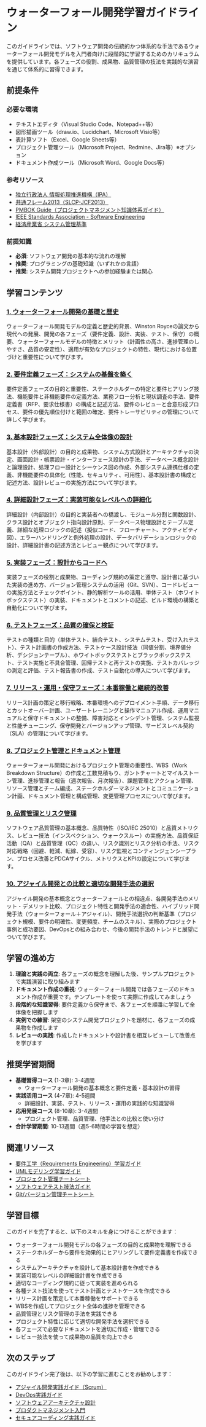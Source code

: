 # ウォーターフォール開発学習ガイドライン

このガイドラインでは、ソフトウェア開発の伝統的かつ体系的な手法であるウォーターフォール開発モデルを入門者向けに段階的に学習するためのカリキュラムを提供しています。各フェーズの役割、成果物、品質管理の技法を実践的な演習を通じて体系的に習得できます。

## 前提条件

### 必要な環境
- テキストエディタ（Visual Studio Code、Notepad++等）
- 図形描画ツール（draw.io、Lucidchart、Microsoft Visio等）
- 表計算ソフト（Excel、Google Sheets等）
- プロジェクト管理ツール（Microsoft Project、Redmine、Jira等）※オプション
- ドキュメント作成ツール（Microsoft Word、Google Docs等）

### 参考リソース
- [独立行政法人 情報処理推進機構（IPA）](https://www.ipa.go.jp/)
- [共通フレーム2013（SLCP-JCF2013）](https://www.ipa.go.jp/publish/qv6pgp0000001xbq-att/000055485.pdf)
- [PMBOK Guide（プロジェクトマネジメント知識体系ガイド）](https://www.pmi.org/pmbok-guide-standards)
- [IEEE Standards Association - Software Engineering](https://standards.ieee.org/initiatives/software-engineering/)
- [経済産業省 システム管理基準](https://www.meti.go.jp/policy/netsecurity/sys-kijun/)

### 前提知識
- **必須**: ソフトウェア開発の基本的な流れの理解
- **推奨**: プログラミングの基礎知識（いずれかの言語）
- **推奨**: システム開発プロジェクトへの参加経験または関心

## 学習コンテンツ

### [1. ウォーターフォール開発の基礎と歴史](https://fcircle-biz.github.io/tech_docs/guide/development-processes/waterfall-development/waterfall-development-learning-material-1.html)
ウォーターフォール開発モデルの定義と歴史的背景、Winston Royceの論文から現代への発展、開発の各フェーズ（要件定義、設計、実装、テスト、保守）の概要、ウォーターフォールモデルの特徴とメリット（計画性の高さ、進捗管理のしやすさ、品質の安定性）、適用が有効なプロジェクトの特性、現代における位置づけと重要性について学びます。

### [2. 要件定義フェーズ：システムの基盤を築く](https://fcircle-biz.github.io/tech_docs/guide/development-processes/waterfall-development/waterfall-development-learning-material-2.html)
要件定義フェーズの目的と重要性、ステークホルダーの特定と要件ヒアリング技法、機能要件と非機能要件の定義方法、業務フロー分析と現状調査の手法、要件定義書（RFP、要求仕様書）の構成と記述方法、要件のレビューと合意形成プロセス、要件の優先順位付けと範囲の確定、要件トレーサビリティの管理について詳しく学びます。

### [3. 基本設計フェーズ：システム全体像の設計](https://fcircle-biz.github.io/tech_docs/guide/development-processes/waterfall-development/waterfall-development-learning-material-3.html)
基本設計（外部設計）の目的と成果物、システム方式設計とアーキテクチャの決定、画面設計・帳票設計・インターフェース設計の手法、データベース概念設計と論理設計、処理フロー設計とシーケンス図の作成、外部システム連携仕様の定義、非機能要件の具体化（性能、セキュリティ、可用性）、基本設計書の構成と記述方法、設計レビューの実施方法について学びます。

### [4. 詳細設計フェーズ：実装可能なレベルへの詳細化](https://fcircle-biz.github.io/tech_docs/guide/development-processes/waterfall-development/waterfall-development-learning-material-4.html)
詳細設計（内部設計）の目的と実装者への橋渡し、モジュール分割と関数設計、クラス設計とオブジェクト指向設計原則、データベース物理設計とテーブル定義、詳細な処理ロジックの記述（擬似コード、フローチャート、アクティビティ図）、エラーハンドリングと例外処理の設計、データバリデーションロジックの設計、詳細設計書の記述方法とレビュー観点について学びます。

### [5. 実装フェーズ：設計からコードへ](https://fcircle-biz.github.io/tech_docs/guide/development-processes/waterfall-development/waterfall-development-learning-material-5.html)
実装フェーズの役割と成果物、コーディング規約の策定と遵守、設計書に基づいた実装の進め方、バージョン管理システムの活用（Git、SVN）、コードレビューの実施方法とチェックポイント、静的解析ツールの活用、単体テスト（ホワイトボックステスト）の実装、ドキュメントとコメントの記述、ビルド環境の構築と自動化について学びます。

### [6. テストフェーズ：品質の確保と検証](https://fcircle-biz.github.io/tech_docs/guide/development-processes/waterfall-development/waterfall-development-learning-material-6.html)
テストの種類と目的（単体テスト、結合テスト、システムテスト、受け入れテスト）、テスト計画書の作成方法、テストケース設計技法（同値分割、境界値分析、デシジョンテーブル）、ホワイトボックステストとブラックボックステスト、テスト実施と不具合管理、回帰テストと再テストの実施、テストカバレッジの測定と評価、テスト報告書の作成、テスト自動化の導入について学びます。

### [7. リリース・運用・保守フェーズ：本番稼働と継続的改善](https://fcircle-biz.github.io/tech_docs/guide/development-processes/waterfall-development/waterfall-development-learning-material-7.html)
リリース計画の策定と移行戦略、本番環境へのデプロイメント手順、データ移行とカットオーバー計画、ユーザートレーニングと操作マニュアル作成、運用マニュアルと保守ドキュメントの整備、障害対応とインシデント管理、システム監視と性能チューニング、保守開発とバージョンアップ管理、サービスレベル契約（SLA）の管理について学びます。

### [8. プロジェクト管理とドキュメント管理](https://fcircle-biz.github.io/tech_docs/guide/development-processes/waterfall-development/waterfall-development-learning-material-8.html)
ウォーターフォール開発におけるプロジェクト管理の重要性、WBS（Work Breakdown Structure）の作成と工数見積もり、ガントチャートとマイルストーン管理、進捗管理と報告（週次報告、月次報告）、課題管理とアクション管理、リソース管理とチーム編成、ステークホルダーマネジメントとコミュニケーション計画、ドキュメント管理と構成管理、変更管理プロセスについて学びます。

### [9. 品質管理とリスク管理](https://fcircle-biz.github.io/tech_docs/guide/development-processes/waterfall-development/waterfall-development-learning-material-9.html)
ソフトウェア品質管理の基本概念、品質特性（ISO/IEC 25010）と品質メトリクス、レビュー技法（インスペクション、ウォークスルー）の実施方法、品質保証活動（QA）と品質管理（QC）の違い、リスク識別とリスク分析の手法、リスク対応戦略（回避、軽減、転嫁、受容）、リスク監視とコンティンジェンシープラン、プロセス改善とPDCAサイクル、メトリクスとKPIの設定について学びます。

### [10. アジャイル開発との比較と適切な開発手法の選択](https://fcircle-biz.github.io/tech_docs/guide/development-processes/waterfall-development/waterfall-development-learning-material-10.html)
アジャイル開発の基本概念とウォーターフォールとの相違点、各開発手法のメリット・デメリット比較、プロジェクト特性と開発手法の適合性、ハイブリッド開発手法（ウォーターフォール＋アジャイル）、開発手法選択の判断基準（プロジェクト規模、要件の明確性、変更頻度、チームのスキル）、実際のプロジェクト事例と成功要因、DevOpsとの組み合わせ、今後の開発手法のトレンドと展望について学びます。

## 学習の進め方

1. **理論と実践の両立**: 各フェーズの概念を理解した後、サンプルプロジェクトで実践演習に取り組みます
2. **ドキュメント作成の重視**: ウォーターフォール開発では各フェーズのドキュメント作成が重要です。テンプレートを使って実際に作成してみましょう
3. **段階的な知識習得**: 要件定義から保守まで、各フェーズを順番に学習して全体像を把握します
4. **実例での練習**: 架空のシステム開発プロジェクトを題材に、各フェーズの成果物を作成します
5. **レビューの実践**: 作成したドキュメントや設計書を相互レビューして改善点を学びます

## 推奨学習期間

- **基礎習得コース** (1-3章): 3-4週間
  - ウォーターフォール開発の基本概念と要件定義・基本設計の習得
- **実践活用コース** (4-7章): 4-5週間
  - 詳細設計、実装、テスト、リリース・運用の実践的な知識習得
- **応用発展コース** (8-10章): 3-4週間
  - プロジェクト管理、品質管理、他手法との比較と使い分け
- **合計学習期間**: 10-13週間（週5-6時間の学習を想定）

## 関連リソース

- [要件工学（Requirements Engineering）学習ガイド](https://fcircle-biz.github.io/tech_docs/guide/design-modeling/software-design/requirements-engineering/README.html)
- [UMLモデリング学習ガイド](https://fcircle-biz.github.io/tech_docs/guide/design-modeling/software-design/uml/README.html)
- [プロジェクト管理チートシート](https://fcircle-biz.github.io/tech_docs/cheatsheet/pm/project-management-cheatsheet.html)
- [ソフトウェアテスト技法ガイド](https://fcircle-biz.github.io/tech_docs/guide/testing/test-design/README.html)
- [Git/バージョン管理チートシート](https://fcircle-biz.github.io/tech_docs/cheatsheet/tools/git-cheatsheet.html)

## 学習目標

このガイドを完了すると、以下のスキルを身につけることができます：

- ウォーターフォール開発モデルの各フェーズの目的と成果物を理解できる
- ステークホルダーから要件を効果的にヒアリングして要件定義書を作成できる
- システムアーキテクチャを設計して基本設計書を作成できる
- 実装可能なレベルの詳細設計書を作成できる
- 適切なコーディング規約に従って実装を進められる
- 各種テスト技法を使ってテスト計画とテストケースを作成できる
- リリース計画を策定して本番稼働をサポートできる
- WBSを作成してプロジェクト全体の進捗を管理できる
- 品質管理とリスク管理の手法を実践できる
- プロジェクト特性に応じて適切な開発手法を選択できる
- 各フェーズで必要なドキュメントを適切に作成・管理できる
- レビュー技法を使って成果物の品質を向上できる

## 次のステップ

このガイドライン完了後は、以下の学習に進むことをお勧めします：

- [アジャイル開発実践ガイド（Scrum）](https://fcircle-biz.github.io/tech_docs/guide/agile/scrum/README.html)
- [DevOps実践ガイド](https://fcircle-biz.github.io/tech_docs/guide/devops/ci-cd/README.html)
- [ソフトウェアアーキテクチャ設計](https://fcircle-biz.github.io/tech_docs/guide/design-modeling/software-design/architecture/README.html)
- [プロダクトマネジメント入門](https://fcircle-biz.github.io/tech_docs/guide/product-management/pm-basics/README.html)
- [セキュアコーディング実践ガイド](https://fcircle-biz.github.io/tech_docs/guide/security/secure-coding/README.html)
